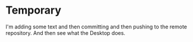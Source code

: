 # Temporary

I'm adding some text and then committing and then pushing to the remote repository.
And then see what the Desktop does.